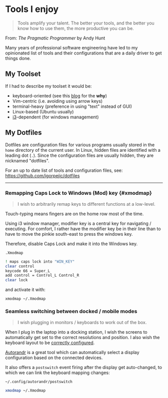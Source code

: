 # Tools I enjoy

> Tools amplify your talent. The better your tools, and the better you know how to use them, the more productive you can be.

From: _The Pragmatic Programmer_ by Andy Hunt

Many years of professional software engineering have led to my opinionated list of tools and their configurations that are a daily driver to get things done.

## My Toolset

If I had to describe my toolset it would be:
- keyboard-oriented (see this [blog](https://www.codementor.io/@igorpejic/it-s-time-to-stop-using-the-mouse-hg895pcbh) for the **why**)
- Vim-centric (i.e. avoiding using arrow keys)
- terminal-heavy (preference in using "text" instead of GUI)
- Linux-based (Ubuntu usually)
- [i3](https://i3wm.org/)-dependent (for windows management)

## My Dotfiles

Dotfiles are configuration files for various programs usually stored in the `home` directory of the current user.
In Linux, hidden files are identified with a leading dot (`.`). Since the configuration files are usually hidden, they are nicknamed "dotfiles".

For an up to date list of tools and configuration files, see:
https://github.com/igorpejic/dotfiles


---

### Remapping Caps Lock to Windows (Mod) key {#xmodmap}

> I wish to arbitrarily remap keys to different functions at a low-level.

Touch-typing means fingers are on the home row most of the time.

Using i3 window manager, modifier key is a central key for navigating / executing.
For comfort, I rather have the modifier key be in their line than to have to move the pinkie south-east to press the windows key.

Therefore, disable Caps Lock and make it into the Windows key.

`.Xmodmap`
```bash
! maps caps lock into "WIN_KEY"
clear control
keycode 66 = Super_L
add control = Control_L Control_R
clear lock
```

and activate it with:
```
xmodmap ~/.Xmodmap
```

### Seamless switching between docked / mobile modes

> I wish plugging in monitors / keyboards to work out of the box.

When I plug in the laptop into a docking station, I wish the screens to automatically get set to the correct resolutions and position.
I also wish the keyboard layout to be [correctly configured](#xmodmap).

[Autorandr](https://github.com/phillipberndt/autorandr) is a great tool which can automatically select a display configuration based on the connected devices.

It also offers a `postswitch` event firing after the display get auto-changed, to which we can link the keyboard mapping changes:

`~/.config/autorandr/postswitch`

```bash
xmodmap ~/.Xmodmap
```
